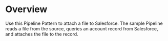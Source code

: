 # Overview

Use this Pipeline Pattern to attach a file to Salesforce. The sample Pipeline reads a file from the source, queries an account record from Salesforce, and attaches the file to the record.
